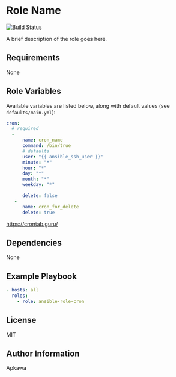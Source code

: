 Role Name
=========

[![Build Status](https://travis-ci.org/apkawa/ansible-role-cron.svg?branch=master)](https://travis-ci.org/apkawa/ansible-role-cron)

A brief description of the role goes here.

Requirements
------------

None

Role Variables
--------------

Available variables are listed below, along with default values (see `defaults/main.yml`):
```yaml
cron:
  # required
  -  
      name: cron_name
      command: /bin/true
      # defaults
      user: "{{ ansible_ssh_user }}"
      minute: "*"
      hour: "*"
      day: "*"
      month: "*"
      weekday: "*"

      delete: false
   - 
      name: cron_for_delete
      delete: true 
```

https://crontab.guru/

Dependencies
------------

None

Example Playbook
----------------

```yaml
- hosts: all
  roles:
    - role: ansible-role-cron

```

License
-------

MIT 

Author Information
------------------

Apkawa 

